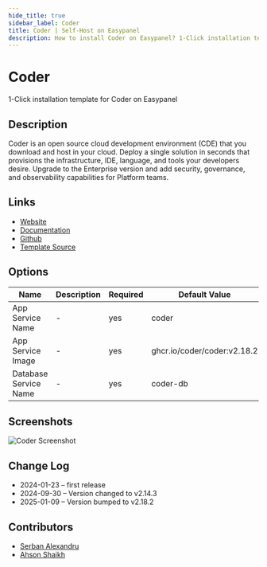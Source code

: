 ```yaml
---
hide_title: true
sidebar_label: Coder
title: Coder | Self-Host on Easypanel
description: How to install Coder on Easypanel? 1-Click installation template for Coder on Easypanel
---
```


<!-- generated -->

# Coder

1-Click installation template for Coder on Easypanel

## Description

Coder is an open source cloud development environment (CDE) that you download and host in your cloud. Deploy a single solution in seconds that provisions the infrastructure, IDE, language, and tools your developers desire. Upgrade to the Enterprise version and add security, governance, and observability capabilities for Platform teams.

## Links

- [Website](https://coder.com)
- [Documentation](https://coder.com/docs/v2/latest)
- [Github](https://github.com/coder/coder)
- [Template Source](https://github.com/easypanel-io/templates/tree/main/templates/coder)

## Options

Name | Description | Required | Default Value
-|-|-|-
App Service Name | - | yes | coder
App Service Image | - | yes | ghcr.io/coder/coder:v2.18.2
Database Service Name | - | yes | coder-db

## Screenshots

![Coder Screenshot](./assets/screenshot.png)

## Change Log

- 2024-01-23 – first release
- 2024-09-30 – Version changed to v2.14.3
- 2025-01-09 – Version bumped to v2.18.2

## Contributors

- [Serban Alexandru](https://github.com/serban-alexandru)
- [Ahson Shaikh](https://github.com/MuhammadAhsanDonuts)
